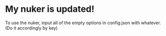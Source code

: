 # My nuker is updated!

To use the nuker, input all of the empty options in config.json with whatever. (Do it accordingly by key)
